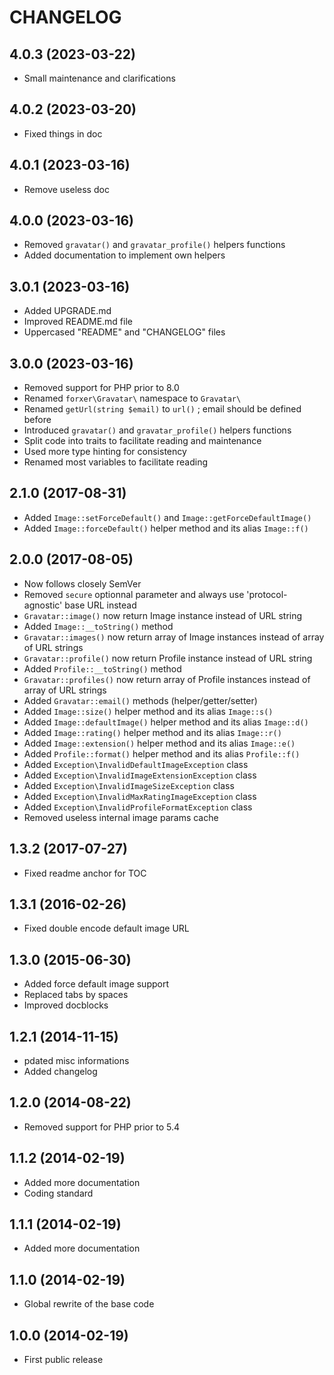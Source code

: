 CHANGELOG
=========

4.0.3 (2023-03-22)
------------------

- Small maintenance and clarifications


4.0.2 (2023-03-20)
------------------

- Fixed things in doc


4.0.1 (2023-03-16)
------------------

- Remove useless doc


4.0.0 (2023-03-16)
------------------

- Removed `gravatar()` and `gravatar_profile()` helpers functions
- Added documentation to implement own helpers


3.0.1 (2023-03-16)
------------------

- Added UPGRADE.md
- Improved README.md file
- Uppercased "README" and "CHANGELOG" files


3.0.0 (2023-03-16)
------------------

- Removed support for PHP prior to 8.0
- Renamed `forxer\Gravatar\` namespace to `Gravatar\`
- Renamed `getUrl(string $email)` to `url()` ; email should be defined before
- Introduced `gravatar()` and `gravatar_profile()` helpers functions
- Split code into traits to facilitate reading and maintenance
- Used more type hinting for consistency
- Renamed most variables to facilitate reading


2.1.0 (2017-08-31)
------------------

- Added `Image::setForceDefault()` and `Image::getForceDefaultImage()`
- Added `Image::forceDefault()` helper method and its alias `Image::f()`


2.0.0 (2017-08-05)
------------------

- Now follows closely SemVer
- Removed `secure` optionnal parameter and always use 'protocol-agnostic' base URL instead
- `Gravatar::image()` now return Image instance instead of URL string
- Added `Image::__toString()` method
- `Gravatar::images()` now return array of Image instances instead of array of URL strings
- `Gravatar::profile()` now return Profile instance instead of URL string
- Added `Profile::__toString()` method
- `Gravatar::profiles()` now return array of Profile instances instead of array of URL strings
- Added `Gravatar::email()` methods (helper/getter/setter)
- Added `Image::size()` helper method and its alias `Image::s()`
- Added `Image::defaultImage()` helper method and its alias `Image::d()`
- Added `Image::rating()` helper method and its alias `Image::r()`
- Added `Image::extension()` helper method and its alias `Image::e()`
- Added `Profile::format()` helper method and its alias `Profile::f()`
- Added `Exception\InvalidDefaultImageException` class
- Added `Exception\InvalidImageExtensionException` class
- Added `Exception\InvalidImageSizeException` class
- Added `Exception\InvalidMaxRatingImageException` class
- Added `Exception\InvalidProfileFormatException` class
- Removed useless internal image params cache


1.3.2 (2017-07-27)
------------------

- Fixed readme anchor for TOC


1.3.1 (2016-02-26)
------------------

- Fixed double encode default image URL


1.3.0 (2015-06-30)
------------------

- Added force default image support
- Replaced tabs by spaces
- Improved docblocks


1.2.1 (2014-11-15)
------------------

- pdated misc informations
- Added changelog


1.2.0 (2014-08-22)
------------------

- Removed support for PHP prior to 5.4


1.1.2 (2014-02-19)
------------------

- Added more documentation
- Coding standard


1.1.1 (2014-02-19)
------------------

- Added more documentation


1.1.0 (2014-02-19)
------------------

- Global rewrite of the base code


1.0.0 (2014-02-19)
------------------

- First public release
